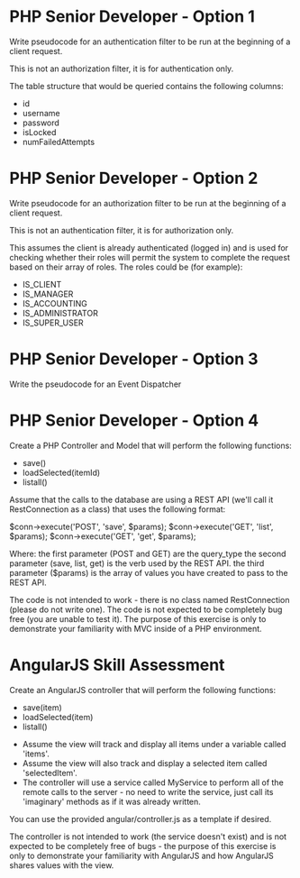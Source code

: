 PHP Senior Developer - Option 1
=============================

Write pseudocode for an authentication filter to be run at the beginning of a client request.

This is not an authorization filter, it is for authentication only.

The table structure that would be queried contains the following columns:
<ul>
<li>id</li>
<li>username</li>
<li>password</li>
<li>isLocked</li>
<li>numFailedAttempts</li>
</ul>

PHP Senior Developer - Option 2
=============================

Write pseudocode for an authorization filter to be run at the beginning of a client request.

This is not an authentication filter, it is for authorization only.

This assumes the client is already authenticated (logged in) and is used for checking whether 
their roles will permit the system to complete the request based on their array of roles.
The roles could be (for example): 
<ul>
<li>IS_CLIENT</li>
<li>IS_MANAGER</li>
<li>IS_ACCOUNTING</li>
<li>IS_ADMINISTRATOR</li>
<li>IS_SUPER_USER</li>
</ul>


PHP Senior Developer - Option 3
=============================

Write the pseudocode for an Event Dispatcher

PHP Senior Developer - Option 4
=============================

Create a PHP Controller and Model that will perform the following functions:
<ul>
<li>save()</li>
<li>loadSelected(itemId)</li>
<li>listall()</li>
</ul>

Assume that the calls to the database are using a REST API (we'll call it 
RestConnection as a class) that uses the following format:

$conn->execute('POST', 'save', $params);
$conn->execute('GET', 'list', $params);
$conn->execute('GET', 'get', $params);

Where:
the first parameter (POST and GET) are the query_type
the second parameter (save, list, get) is the verb used by the REST API.
the third parameter ($params) is the array of values you have created to pass
to the REST API.

The code is not intended to work - there is no class named RestConnection (please do not write one).
The code is not expected to be completely bug free (you are unable to test it).
The purpose of this exercise is only to demonstrate your familiarity with MVC
inside of a PHP environment.



AngularJS Skill Assessment
========================
Create an AngularJS controller that will perform the following functions:
<ul>
<li>save(item)</li>
<li>loadSelected(item)</li>
<li>listall()</li>
</ul>

- Assume the view will track and display all items under a variable called 'items'.
- Assume the view will also track and display a selected item called 'selectedItem'.
- The controller will use a service called MyService to perform all of the remote
calls to the server - no need to write the service, just call its 'imaginary' methods
as if it was already written.

You can use the provided angular/controller.js as a template if desired.

The controller is not intended to work (the service doesn't exist) and is not expected
to be completely free of bugs - the purpose of this exercise
is only to demonstrate your familiarity with AngularJS and how AngularJS shares
values with the view.